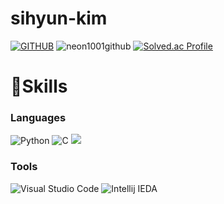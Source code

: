 # sihyun-kim
[![GITHUB](https://hits.seeyoufarm.com/api/count/incr/badge.svg?url=https%3A%2F%2Fgithub.com%2Fjneon1001&count_bg=%23F29494&title_bg=%232F2E2E&icon=github.svg&icon_color=%23FFFFFF&title=GITHUB&edge_flat=false)](https://github.com/neon1001)
![neon1001github](https://github-readme-stats.vercel.app/api?username=neon1001&show_icons=true&theme=radical)
[![Solved.ac Profile](http://mazassumnida.wtf/api/v2/generate_badge?boj=neon101)](https://solved.ac/neon101/)

# 💪Skills
### Languages
![Python](https://img.shields.io/badge/Python-3776AB.svg?&style=for-the-badge&logo=python&logoColor=white)
![C](https://img.shields.io/badge/C-A8B9CC.svg?&style=for-the-badge&logo=C&logoColor=white)
<img src="https://img.shields.io/badge/Java-007396?style=for-the-badge&logo=OpenJDK&logoColor=white"/>

### Tools
![Visual Studio Code](https://img.shields.io/badge/Visual%20Studio%20Code-007ACC.svg?&style=for-the-badge&logo=visualstudiocode&logoColor=white)
![Intellij IEDA](https://img.shields.io/badge/intellij%20idea-000000.svg?&style=for-the-badge&logo=intellij%20idea&logoColor=white)
